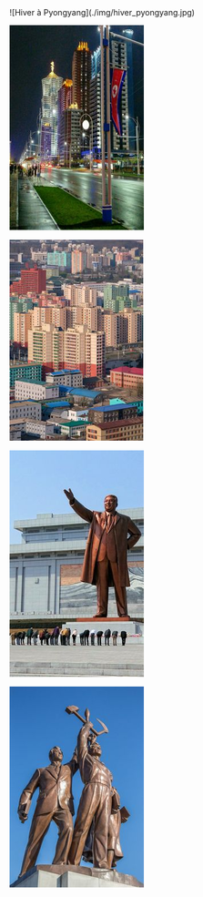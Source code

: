<gallery>
![Hiver à Pyongyang](./img/hiver_pyongyang.jpg)

![Photo de nuit à Pyongyang](./img/nuit_pyongyang.jpg)

![Vue depuis la tour de Juche](./img/vue_juche.jpg)

![Status de Kim Il-sung](./img/status_kim.jpg)

![Status Juche](./img/status_juche.jpg)
</gallery>